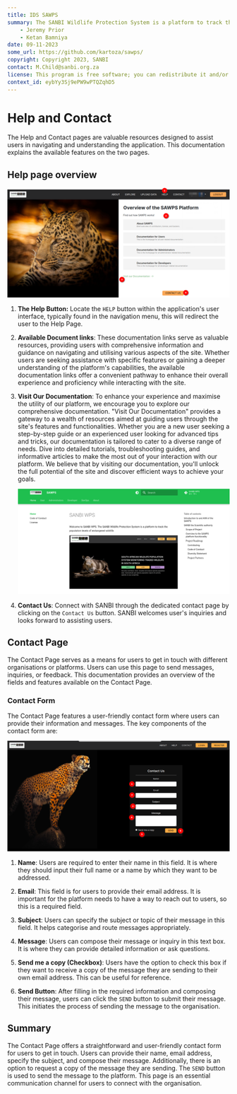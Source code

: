 ```yaml
---
title: IDS SAWPS
summary: The SANBI Wildlife Protection System is a platform to track the population levels of endangered wildlife.
    - Jeremy Prior
    - Ketan Bamniya
date: 09-11-2023
some_url: https://github.com/kartoza/sawps/
copyright: Copyright 2023, SANBI
contact: M.Child@sanbi.org.za
license: This program is free software; you can redistribute it and/or modify it under the terms of the GNU Affero General Public License as published by the Free Software Foundation; either version 3 of the License, or (at your option) any later version.
context_id: eybYy3Sj9ePW9wPTQZqhD5
---
```


# Help and Contact

The Help and Contact pages are valuable resources designed to assist users in navigating and understanding the application. This documentation explains the available features on the two pages.

## Help page overview

![Help page](./img/help-contact-1.png)

1. **The Help Button:** Locate the `HELP` button within the application's user interface, typically found in the navigation menu, this will redirect the user to the Help Page.

2. **Available Document links**:  These documentation links serve as valuable resources, providing users with comprehensive information and guidance on navigating and utilising various aspects of the site. Whether users are seeking assistance with specific features or gaining a deeper understanding of the platform's capabilities, the available documentation links offer a convenient pathway to enhance their overall experience and proficiency while interacting with the site.

3. **Visit Our Documentation**: To enhance your experience and maximise the utility of our platform, we encourage you to explore our comprehensive documentation. "Visit Our Documentation" provides a gateway to a wealth of resources aimed at guiding users through the site's features and functionalities. Whether you are a new user seeking a step-by-step guide or an experienced user looking for advanced tips and tricks, our documentation is tailored to cater to a diverse range of needs. Dive into detailed tutorials, troubleshooting guides, and informative articles to make the most out of your interaction with our platform. We believe that by visiting our documentation, you'll unlock the full potential of the site and discover efficient ways to achieve your goals.

    ![Documentation](./img/help-contact-2.png)

4. **Contact Us**: Connect with SANBI through the dedicated contact page by clicking on the `Contact Us` button. SANBI welcomes user's inquiries and looks forward to assisting users.

## Contact Page

The Contact Page serves as a means for users to get in touch with different organisations or platforms. Users can use this page to send messages, inquiries, or feedback. This documentation provides an overview of the fields and features available on the Contact Page.

### Contact Form

The Contact Page features a user-friendly contact form where users can provide their information and messages. The key components of the contact form are:

![Contact us](./img/help-contact-3.png)

1. **Name**: Users are required to enter their name in this field.  It is where they should input their full name or a name by which they want to be addressed.

2. **Email**: This field is for users to provide their email address. It is important for the platform needs to have a way to reach out to users, so this is a required field.

3. **Subject**: Users can specify the subject or topic of their message in this field. It helps categorise and route messages appropriately.

4. **Message**: Users can compose their message or inquiry in this text box.  It is where they can provide detailed information or ask questions.

5. **Send me a copy (Checkbox)**: Users have the option to check this box if they want to receive a copy of the message they are sending to their own email address. This can be useful for reference.

6. **Send Button**: After filling in the required information and composing their message, users can click the `SEND` button to submit their message. This initiates the process of sending the message to the organisation.

## Summary

The Contact Page offers a straightforward and user-friendly contact form for users to get in touch. Users can provide their name, email address, specify the subject, and compose their message. Additionally, there is an option to request a copy of the message they are sending. The `SEND` button is used to send the message to the platform. This page is an essential communication channel for users to connect with the organisation.
